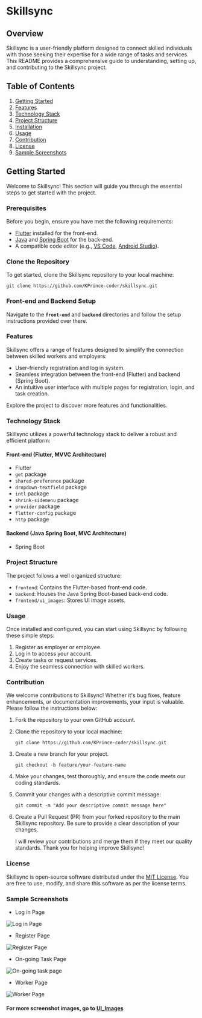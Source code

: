 <!-- # Skillsync

## Description

<!-- This is a minimalist application for connecting people with skills to task created by people
who have registered on the application as employers. -->

<!-- This is a minimalist application for connecting people with skills to people who need those skills to work for them.
The people with skills will be employees and those who need those skills, like electrician, plumbing, driving, etc., at their disposal for service are the employers. -->
<!--
**_NOTE:_** Both employers and employees must register with the app before they can use its functionalities.

## Packages used -->
<!--
- get
- shared_preferences -->
<!-- - dropdown_textfield -->
<!-- - intl
- shrink_sidemenu
- provider
- flutter_config
- HTTP -->

<!-- The backend was written using Spring Boot. -->

<!-- ## Software architectures -->

<!-- **MVVC** (Model View View Controller) architecture was used with Flutter to build the front-end.

**MVC** (Model View Controller) architecture was used in Java Spring Boot to build the backend. -->

# Skillsync

## Overview

Skillsync is a user-friendly platform designed to connect skilled individuals with those seeking their expertise for a wide range of tasks and services. This README provides a comprehensive guide to understanding, setting up, and contributing to the Skillsync project.

## Table of Contents

1. [Getting Started](#getting-started)
2. [Features](#features)
3. [Technology Stack](#technology-stack)
4. [Project Structure](#project-structure)
5. [Installation](#installation)
6. [Usage](#usage)
7. [Contribution](#contribution)
8. [License](#license)
9. [Sample Screenshots](#sample-screenshots)

## Getting Started

Welcome to Skillsync! This section will guide you through the essential steps to get started with the project.

### Prerequisites

Before you begin, ensure you have met the following requirements:

- [Flutter](https://flutter.dev/) installed for the front-end.
- [Java](https://www.java.com/) and [Spring Boot](https://spring.io/projects/spring-boot) for the back-end.
- A compatible code editor (e.g., [VS Code](https://code.visualstudio.com/), [Android Studio](https://developer.android.com/studio)).

### Clone the Repository

To get started, clone the Skillsync repository to your local machine:

```shell
git clone https://github.com/KPrince-coder/skillsync.git

```

### Front-end and Backend Setup

Navigate to the **`front-end`** and **`backend`** directories and follow the setup instructions provided over there.

### Features

Skillsync offers a range of features designed to simplify the connection between skilled workers and employers:

- User-friendly registration and log in system.
- Seamless integration between the front-end (Flutter) and backend (Spring Boot).
- An intuitive user interface with multiple pages for registration, login, and task creation.

Explore the project to discover more features and functionalities.

### Technology Stack

Skillsync utilizes a powerful technology stack to deliver a robust and efficient platform:

#### Front-end (Flutter, MVVC Architecture)

- Flutter
- `get` package
- `shared-preference` package
- `dropdown-textfield` package
- `intl` package
- `shrink-sidemenu` package
- `provider` package
- `flutter-config` package
- `http` package

#### Backend (Java Spring Boot, MVC Architecture)

- Spring Boot

### Project Structure

The project follows a well organized structure:

- `frontend`: Contains the Flutter-based front-end code.
- `backend`: Houses the Java Spring Boot-based back-end code.
- `frontend/ui_images`: Stores UI image assets.

### Usage

Once installed and configured, you can start using Skillsync by following these simple steps:

1. Register as employer or employee.
2. Log in to access your account.
3. Create tasks or request services.
4. Enjoy the seamless connection with skilled workers.

### Contribution

We welcome contributions to Skillsync! Whether it's bug fixes, feature enhancements, or documentation improvements, your input is valuable. Please follow the instructions below:

1. Fork the repository to your own GitHub account.
2. Clone the repository to your local machine:

   ```shell
   git clone https://github.com/KPrince-coder/skillsync.git
   ```

3. Create a new branch for your project.

   ```shell
   git checkout -b feature/your-feature-name

   ```

4. Make your changes, test thoroughly, and ensure the code meets our coding standards.
5. Commit your changes with a descriptive commit message:

   ```shell
   git commit -m "Add your descriptive commit message here"

   ```

6. Create a Pull Request (PR) from your forked repository to the main Skillsync repository. Be sure to provide a clear description of your changes.

   I will review your contributions and merge them if they meet our quality standards. Thank you for helping improve Skillsync!

### License

Skillsync is open-source software distributed under the [MIT License](LICENSE). You are free to use, modify, and share this software as per the license terms.

### Sample Screenshots

- Log in Page

![Log in Page](frontend/ui_images/ui-15.jpg)

- Register Page

![Register Page](frontend/ui_images/ui-16.jpg)

- On-going Task Page

![On-going task page](frontend/ui_images/ui-3.jpg)

- Worker Page

![Worker Page](frontend/ui_images/ui-9.jpg)

#### For more screenshot images, go to [UI_Images](./frontend/ui_images/)
